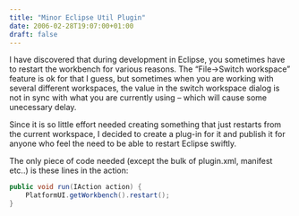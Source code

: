 ```yaml
---
title: "Minor Eclipse Util Plugin"
date: 2006-02-28T19:07:00+01:00
draft: false
---
```


I have discovered that during development in Eclipse, you sometimes have to restart the workbench for various reasons. The “File->Switch workspace” feature is ok for that I guess, but sometimes when you are working with several different workspaces, the value in the switch workspace dialog is not in sync with what you are currently using – which will cause some unecessary delay.

Since it is so little effort needed creating something that just restarts from the current workspace, I decided to create a plug-in for it and publish it for anyone who feel the need to be able to restart Eclipse swiftly.

The only piece of code needed (except the bulk of plugin.xml, manifest etc..) is these lines in the action:
```java
public void run(IAction action) {
	PlatformUI.getWorkbench().restart();
}
```

